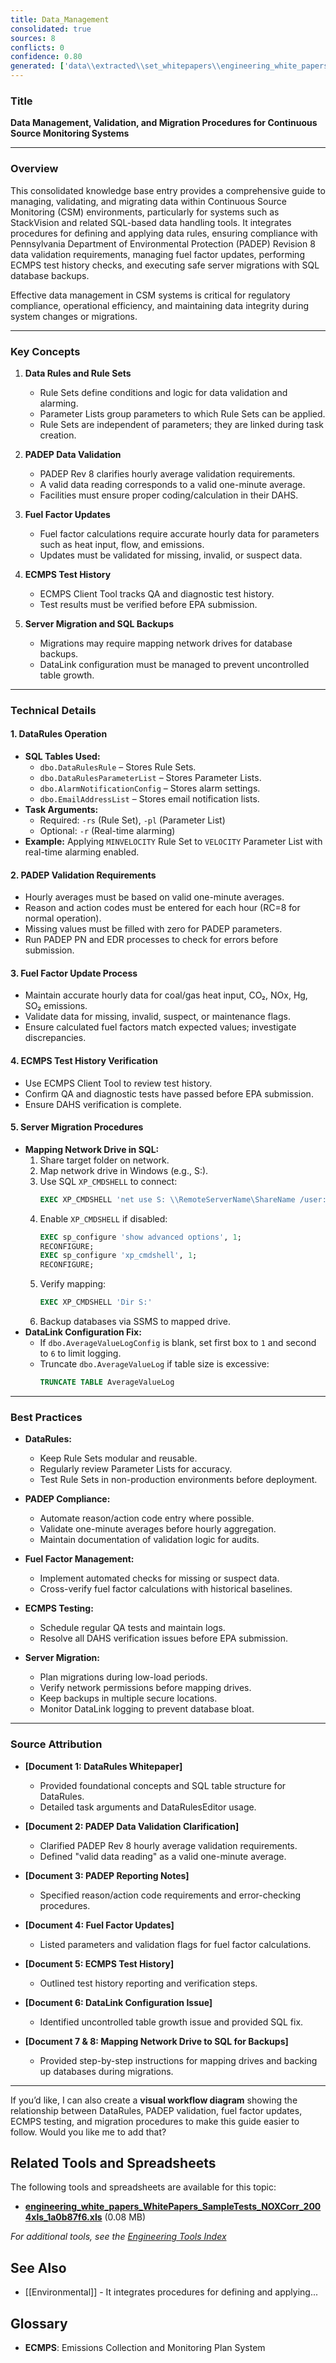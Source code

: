 ```yaml
---
title: Data_Management
consolidated: true
sources: 8
conflicts: 0
confidence: 0.80
generated: ['data\\extracted\\set_whitepapers\\engineering_white_papers_WhitePapers_DataRules_DataRulesWhitepaperrev1docx_b06ed322.md', 'data\\extracted\\set_whitepapers\\engineering_white_papers_WhitePapers_PADEPRev8_Data_Validation-Rev_8-030712-Cleanpdf_93c395c0.md', 'data\\extracted\\set_whitepapers\\engineering_white_papers_WhitePapers_PADEPRev8_PADEPReportingNotesdocx_9a31f1eb.md', 'data\\extracted\\set_whitepapers\\engineering_white_papers_WhitePapers_ProratedFuelFactor_COAL_Boswell_Fuel_Factor_Updates_U4_Hourly_Dataxls_21987164.md', 'data\\extracted\\set_whitepapers\\engineering_white_papers_WhitePapers_SampleTests_ECMPSTestHistorypdf_95059768.md', 'data\\extracted\\set_whitepapers\\engineering_white_papers_WhitePapers_ServerMigration_Item_To_Check_In_Migration_Databasesmsg_5a0c6fad.md', 'data\\extracted\\set_whitepapers\\engineering_white_papers_WhitePapers_ServerMigration_MappingaNetworkDrivetoSQLforDatabaseBackupsdocx_0ef1e6a2.md', 'data\\extracted\\set_whitepapers\\engineering_white_papers_WhitePapers_SQL_MappingaNetworkDrivetoSQLforDatabaseBackupsdocx_8eda1cfb.md']  # This would be a timestamp
---
```


### Title
**Data Management, Validation, and Migration Procedures for Continuous Source Monitoring Systems**

---

### Overview
This consolidated knowledge base entry provides a comprehensive guide to managing, validating, and migrating data within Continuous Source Monitoring (CSM) environments, particularly for systems such as StackVision and related SQL-based data handling tools. It integrates procedures for defining and applying data rules, ensuring compliance with Pennsylvania Department of Environmental Protection (PADEP) Revision 8 data validation requirements, managing fuel factor updates, performing ECMPS test history checks, and executing safe server migrations with SQL database backups.

Effective data management in CSM systems is critical for regulatory compliance, operational efficiency, and maintaining data integrity during system changes or migrations.

---

### Key Concepts

1. **Data Rules and Rule Sets**
   - Rule Sets define conditions and logic for data validation and alarming.
   - Parameter Lists group parameters to which Rule Sets can be applied.
   - Rule Sets are independent of parameters; they are linked during task creation.

2. **PADEP Data Validation**
   - PADEP Rev 8 clarifies hourly average validation requirements.
   - A valid data reading corresponds to a valid one-minute average.
   - Facilities must ensure proper coding/calculation in their DAHS.

3. **Fuel Factor Updates**
   - Fuel factor calculations require accurate hourly data for parameters such as heat input, flow, and emissions.
   - Updates must be validated for missing, invalid, or suspect data.

4. **ECMPS Test History**
   - ECMPS Client Tool tracks QA and diagnostic test history.
   - Test results must be verified before EPA submission.

5. **Server Migration and SQL Backups**
   - Migrations may require mapping network drives for database backups.
   - DataLink configuration must be managed to prevent uncontrolled table growth.

---

### Technical Details

#### 1. DataRules Operation
- **SQL Tables Used:**
  - `dbo.DataRulesRule` – Stores Rule Sets.
  - `dbo.DataRulesParameterList` – Stores Parameter Lists.
  - `dbo.AlarmNotificationConfig` – Stores alarm settings.
  - `dbo.EmailAddressList` – Stores email notification lists.
- **Task Arguments:**
  - Required: `-rs` (Rule Set), `-pl` (Parameter List)
  - Optional: `-r` (Real-time alarming)
- **Example:** Applying `MINVELOCITY` Rule Set to `VELOCITY` Parameter List with real-time alarming enabled.

#### 2. PADEP Validation Requirements
- Hourly averages must be based on valid one-minute averages.
- Reason and action codes must be entered for each hour (RC=8 for normal operation).
- Missing values must be filled with zero for PADEP parameters.
- Run PADEP PN and EDR processes to check for errors before submission.

#### 3. Fuel Factor Update Process
- Maintain accurate hourly data for coal/gas heat input, CO₂, NOx, Hg, SO₂ emissions.
- Validate data for missing, invalid, suspect, or maintenance flags.
- Ensure calculated fuel factors match expected values; investigate discrepancies.

#### 4. ECMPS Test History Verification
- Use ECMPS Client Tool to review test history.
- Confirm QA and diagnostic tests have passed before EPA submission.
- Ensure DAHS verification is complete.

#### 5. Server Migration Procedures
- **Mapping Network Drive in SQL:**
  1. Share target folder on network.
  2. Map network drive in Windows (e.g., S:).
  3. Use SQL `XP_CMDSHELL` to connect:
     ```sql
     EXEC XP_CMDSHELL 'net use S: \\RemoteServerName\ShareName /user:USERNAME PASSWORD'
     ```
  4. Enable `XP_CMDSHELL` if disabled:
     ```sql
     EXEC sp_configure 'show advanced options', 1;
     RECONFIGURE;
     EXEC sp_configure 'xp_cmdshell', 1;
     RECONFIGURE;
     ```
  5. Verify mapping:
     ```sql
     EXEC XP_CMDSHELL 'Dir S:'
     ```
  6. Backup databases via SSMS to mapped drive.
- **DataLink Configuration Fix:**
  - If `dbo.AverageValueLogConfig` is blank, set first box to `1` and second to `6` to limit logging.
  - Truncate `dbo.AverageValueLog` if table size is excessive:
    ```sql
    TRUNCATE TABLE AverageValueLog
    ```

---

### Best Practices

- **DataRules:**
  - Keep Rule Sets modular and reusable.
  - Regularly review Parameter Lists for accuracy.
  - Test Rule Sets in non-production environments before deployment.

- **PADEP Compliance:**
  - Automate reason/action code entry where possible.
  - Validate one-minute averages before hourly aggregation.
  - Maintain documentation of validation logic for audits.

- **Fuel Factor Management:**
  - Implement automated checks for missing or suspect data.
  - Cross-verify fuel factor calculations with historical baselines.

- **ECMPS Testing:**
  - Schedule regular QA tests and maintain logs.
  - Resolve all DAHS verification issues before EPA submission.

- **Server Migration:**
  - Plan migrations during low-load periods.
  - Verify network permissions before mapping drives.
  - Keep backups in multiple secure locations.
  - Monitor DataLink logging to prevent database bloat.

---

### Source Attribution

- **[Document 1: DataRules Whitepaper]**
  - Provided foundational concepts and SQL table structure for DataRules.
  - Detailed task arguments and DataRulesEditor usage.

- **[Document 2: PADEP Data Validation Clarification]**
  - Clarified PADEP Rev 8 hourly average validation requirements.
  - Defined "valid data reading" as a valid one-minute average.

- **[Document 3: PADEP Reporting Notes]**
  - Specified reason/action code requirements and error-checking procedures.

- **[Document 4: Fuel Factor Updates]**
  - Listed parameters and validation flags for fuel factor calculations.

- **[Document 5: ECMPS Test History]**
  - Outlined test history reporting and verification steps.

- **[Document 6: DataLink Configuration Issue]**
  - Identified uncontrolled table growth issue and provided SQL fix.

- **[Document 7 & 8: Mapping Network Drive to SQL for Backups]**
  - Provided step-by-step instructions for mapping drives and backing up databases during migrations.

---

If you’d like, I can also create a **visual workflow diagram** showing the relationship between DataRules, PADEP validation, fuel factor updates, ECMPS testing, and migration procedures to make this guide easier to follow. Would you like me to add that?

## Related Tools and Spreadsheets

The following tools and spreadsheets are available for this topic:

- **[engineering_white_papers_WhitePapers_SampleTests_NOXCorr_2004xls_1a0b87f6.xls](../tools/engineering_white_papers_WhitePapers_SampleTests_NOXCorr_2004xls_1a0b87f6.xls)** (0.08 MB)

*For additional tools, see the [Engineering Tools Index](../tools/README.md)*

## See Also

- [[Environmental]] - It integrates procedures for defining and applying...


## Glossary

- **ECMPS**: Emissions Collection and Monitoring Plan System
